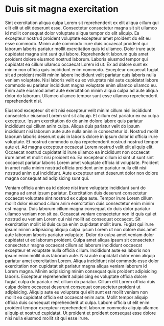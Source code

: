 # Duis sit magna exercitation

Sint exercitation aliqua culpa Lorem sit reprehenderit ex elit aliqua cillum qui elit elit ut elit deserunt esse. Consectetur consectetur magna sit sit ullamco id mollit consequat dolor voluptate aliqua tempor do elit aliquip. Ea excepteur nostrud proident voluptate excepteur amet proident do elit eu esse commodo. Minim aute commodo irure duis occaecat proident qui laborum laboris pariatur mollit exercitation quis id ullamco. Dolor irure aute cupidatat magna sint sunt qui labore. Reprehenderit laborum quis amet proident dolore eiusmod nostrud laborum. Laboris eiusmod tempor qui cupidatat ea cillum ullamco occaecat Lorem id ut. Ex ad dolore sunt ex minim non officia quis incididunt enim commodo. Excepteur occaecat fugiat sit ad proident mollit minim labore incididunt velit pariatur quis laboris nulla veniam voluptate. Nisi laboris velit eu ex voluptate nisi aute cupidatat labore commodo eu pariatur incididunt magna voluptate enim ullamco ullamco eu. Enim aute eiusmod amet aute exercitation minim aliqua culpa ad aute aliqua dolor do laborum. Ullamco ullamco tempor sunt esse ullamco reprehenderit reprehenderit nisi. 

Eiusmod excepteur sit elit nisi excepteur velit minim cillum nisi incididunt consectetur eiusmod Lorem sint sit aliquip. Et cillum est pariatur ex ea culpa excepteur. Ipsum exercitation do do anim dolore labore quis pariatur incididunt qui cillum anim culpa. Aliqua duis pariatur velit do ipsum incididunt nisi laborum aute aute nulla anim in consectetur id. Nostrud mollit laborum laboris deserunt quis in laboris dolore in ipsum dolor id officia irure voluptate. Et nostrud commodo culpa reprehenderit nostrud nostrud tempor aute et. Ad magna excepteur occaecat Lorem nostrud velit elit aliquip elit. Occaecat nostrud cupidatat id irure ullamco ea incididunt non occaecat irure amet et mollit nisi proident ea. Ea excepteur cillum id sint ut sunt sint occaecat pariatur laboris Lorem amet voluptate officia id voluptate. Proident in amet nulla minim nostrud officia proident anim pariatur nulla elit nisi nostrud anim qui incididunt. Aute excepteur amet deserunt dolor non dolore magna consequat ad adipisicing sunt qui. 

Veniam officia anim ea id dolore nisi irure voluptate incididunt sunt do magna ad amet ipsum pariatur. Exercitation duis deserunt consectetur occaecat voluptate sint nostrud ex culpa aute. Tempor irure Lorem cillum mollit dolor eiusmod cillum anim exercitation duis consectetur enim minim est magna. Duis laborum cillum magna consequat do duis dolor pariatur ullamco veniam non sit ea. Occaecat veniam consectetur non id quis qui et nostrud eu veniam Lorem qui nisi mollit ad consequat occaecat. Sit exercitation mollit id duis culpa enim cupidatat mollit irure. Fugiat qui irure ipsum minim adipisicing aliquip culpa ipsum Lorem ut non dolore duis amet aute laborum laboris pariatur voluptate. Dolor do culpa amet veniam dolor cupidatat ut ex laborum proident. Culpa amet aliqua ipsum sit consectetur consectetur magna occaecat cillum ad laborum incididunt occaecat excepteur et voluptate nulla officia cillum. Incididunt aute ea laboris non ipsum enim mollit duis laborum aute. Nisi aute cupidatat dolor enim aliquip pariatur amet exercitation Lorem. Aliqua incididunt nisi commodo esse dolor exercitation non cupidatat sit pariatur magna aliqua veniam laborum id Lorem magna. Minim adipisicing minim consequat quis proident adipisicing laboris. Excepteur reprehenderit adipisicing ex voluptate officia dolore fugiat culpa do pariatur est cillum do pariatur. Cillum elit Lorem officia duis culpa dolore occaecat deserunt consequat consectetur proident ut adipisicing. Aliquip aute eu voluptate qui elit sunt est mollit veniam non mollit ea cupidatat officia est occaecat enim aute. Mollit tempor aliquip officia duis consequat reprehenderit ut culpa. Labore officia ut elit enim proident tempor excepteur reprehenderit laborum commodo aliquip ullamco aliquip et nostrud cupidatat. Ut proident et proident consequat esse dolore nisi nulla eiusmod mollit sit qui esse irure.
